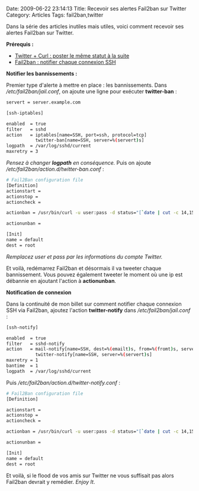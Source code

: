 Date: 2009-06-22 23:14:13
Title: Recevoir ses alertes Fail2ban sur Twitter
Category: Articles
Tags: fail2ban,twitter

Dans la série des articles inutiles mais utiles, voici comment recevoir ses alertes Fail2ban sur Twitter.

**Prérequis :**
	
  * [Twitter + Curl : poster le même statut à la suite](/blog/2009/06/16/twitter-curl-poster-le-meme-statut-a-la-suite/)
  * [Fail2ban : notifier chaque connexion SSH](/blog/2009/06/15/fail2ban-notifier-chaque-connexion-ssh/)

**Notifier les bannissements :**

Premier type d'alerte à mettre en place : les bannissements. Dans _/etc/fail2ban/jail.conf_, on ajoute une ligne pour exécuter **twitter-ban** :

``` bash
servert = server.example.com

[ssh-iptables]

enabled  = true
filter   = sshd
action   = iptables[name=SSH, port=ssh, protocol=tcp]
           twitter-ban[name=SSH, server=%(servert)s]
logpath  = /var/log/sshd/current
maxretry = 3
```

_Pensez à changer **logpath** en conséquence._ Puis on ajoute _/etc/fail2ban/action.d/twitter-ban.conf_ :

``` bash
# Fail2Ban configuration file
[Definition]
actionstart =
actionstop =
actioncheck =

actionban = /usr/bin/curl -u user:pass -d status="[`date | cut -c 14,15,17,18,20,21`] <ip> has been banned from <server> (<name> attempt)" http://twitter.com/statuses/update.xml

actionunban =

[Init]
name = default
dest = root
```

_Remplacez user et pass par les informations du compte Twitter._

Et voilà, redémarrez Fail2ban et désormais il va tweeter chaque bannissement. Vous pouvez également tweeter le moment où une ip est débannie en ajoutant l'action à **actionunban**.

**Notification de connexion**

Dans la continuité de mon billet sur comment notifier chaque connexion SSH via Fail2ban, ajoutez l'action **twitter-notify** dans _/etc/fail2ban/jail.conf_ :

``` bash
[ssh-notify]

enabled  = true
filter   = sshd-notify
action   = mail-notify[name=SSH, dest=%(emailt)s, from=%(fromt)s, server=%(servert)s, serverip=%(serveript)s]
           twitter-notify[name=SSH, server=%(servert)s]
maxretry = 1
bantime  = 1
logpath  = /var/log/sshd/current
```

Puis _/etc/fail2ban/action.d/twitter-notify.conf_ :

``` bash
# Fail2Ban configuration file
[Definition]

actionstart =
actionstop =
actioncheck =

actionban = /usr/bin/curl -u user:pass -d status="[`date | cut -c 14,15,17,18,20,21`] <ip> connected on <server>/<name>" http://twitter.com/statuses/update.xml

actionunban =

[Init]
name = default
dest = root
```

Et voilà, si le flood de vos amis sur Twitter ne vous suffisait pas alors Fail2ban devrait y remédier. _Enjoy It_.
